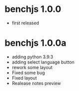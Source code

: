 # benchjs 1.0.0
* first released

####

# benchjs 1.0.0a
* adding python 3.9.3
* adding select language button
* rework some layout
* Fixed some bug
* Fixed layout
* Realease notes preview

####